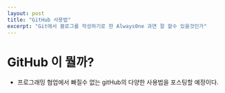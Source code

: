 ```yaml
---
layout: post
title: "GitHub 사용법"
excerpt: "Git에서 블로그를 작성하기로 한 Always0ne 과연 잘 할수 있을것인가"
---
```


# GitHub 이 뭘까?
- 프로그래밍 협업에서 빠질수 없는 gitHub의 다양한 사용법을 포스팅할 예정이다.
